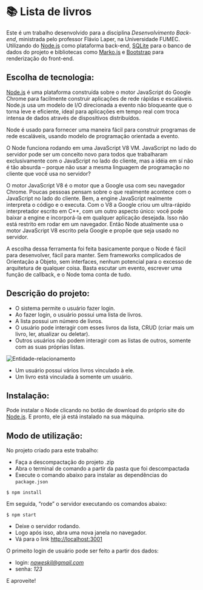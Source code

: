📚 Lista de livros
==================

Este é um trabalho desenvolvido para a disciplina *Desenvolvimento Back-end*, ministrada pelo professor Flávio Laper, na Universidade FUMEC.
Utilizando do [Node.js](https://nodejs.org/en/) como plataforma back-end, [SQLite](https://www.npmjs.com/package/sqlite3) para o banco de dados do projeto e bibliotecas como [Marko.js](https://markojs.com/) e [Bootstrap](https://getbootstrap.com/) para renderização do front-end.

Escolha de tecnologia:
----------------------

[Node.js](https://nodejs.org/en/) é uma plataforma construída sobre o motor JavaScript do Google Chrome para facilmente construir aplicações de rede rápidas e escaláveis. Node.js usa um modelo de I/O direcionada a evento não bloqueante que o torna leve e eficiente, ideal para aplicações em tempo real com troca intensa de dados através de dispositivos distribuídos.

Node é usado para fornecer uma maneira fácil para construir programas de rede escaláveis, usando modelo de programação orientada a evento.

O Node funciona rodando em uma JavaScript V8 VM. JavaScript no lado do servidor pode ser um conceito novo para todos que trabalharam exclusivamente com o JavaScript no lado do cliente, mas a idéia em sí não é tão absurda – porque não usar a mesma linguagem de programação no cliente que você usa no servidor?

O motor JavaScript V8 é o motor que a Google usa com seu navegador Chrome. Poucas pessoas pensam sobre o que realmente acontece com o JavaScript no lado do cliente. Bem, a engine JavaScript realmente interpreta o código e o executa. Com o V8 a Google criou um ultra-rápido interpretador escrito em C++, com um outro aspecto único: você pode baixar a engine e incorporá-la em qualquer aplicação desejada. Isso não está restrito em rodar em um navegador. Então Node atualmente usa o motor JavaScript V8 escrito pela Google e propõe que seja usado no servidor.

A escolha dessa ferramenta foi feita basicamente porque o Node é fácil para desenvolver, fácil para manter. Sem frameworks complicados de Orientação a Objeto, sem interfaces, nenhum potencial para o excesso de arquitetura de qualquer coisa. Basta escutar um evento, escrever uma função de callback, e o Node toma conta de tudo.

Descrição do projeto:
---------------------

- O sistema permite o usuário fazer login.
- Ao fazer login, o usuário possui uma lista de livros.
- A lista possui um número de livros.
- O usuário pode interagir com esses livros da lista, CRUD (criar mais um livro, ler, atualizar ou deletar).
- Outros usuários não podem interagir com as listas de outros, somente com as suas próprias listas.

![Entidade-relacionamento](https://github.com/naweskil/nodejs-project/blob/master/src/app/public/imagens/relacionamento_entidade_2.png "Entidade-relacionamento")

- Um usuário possui vários livros vinculado à ele.
- Um livro está vinculada à somente um usuário.

Instalação:
-----------

Pode instalar o Node clicando no botão de download do próprio site do [Node.js](https://nodejs.org/en/). E pronto, ele já está instalado na sua máquina.

Modo de utilização:
-------------------

No projeto criado para este trabalho:

- Faça a descompactação do projeto .zip
- Abra o terminal de comando a partir da pasta que foi descompactada
- Execute o comando abaixo para instalar as dependências do `package.json`

`$ npm install`

Em seguida, “rode” o servidor executando os comandos abaixo:

`$ npm start`

- Deixe o servidor rodando.
- Logo após isso, abra uma nova janela no navegador.
- Vá para o link [http://localhost:3001](http://localhost:3001)

O primeito login de usuário pode ser feito a partir dos dados:

- login: *naweskil@gmail.com*
- senha: *123*

E aproveite!
